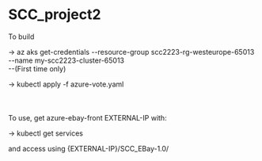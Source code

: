 # SCC_project2

To build

-> az aks get-credentials --resource-group scc2223-rg-westeurope-65013 --name my-scc2223-cluster-65013
<br/>
--(First time only)

-> kubectl apply -f azure-vote.yaml
<br/>
<br/>
<br/>
<br/>
To use, get azure-ebay-front EXTERNAL-IP with:

-> kubectl get services

and access using {EXTERNAL-IP}/SCC_EBay-1.0/
